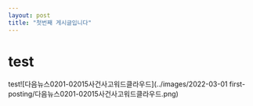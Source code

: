 ```yaml
---
layout: post
title: "첫번째 게시글입니다"
---
```


# test

test![다음뉴스0201-02015사건사고워드클라우드](../images/2022-03-01 first-posting/다음뉴스0201-02015사건사고워드클라우드.png)
